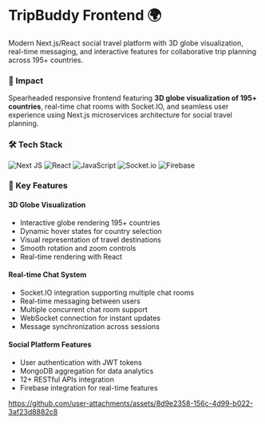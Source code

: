 # TripBuddy Frontend 🌍
Modern Next.js/React social travel platform with 3D globe visualization, real-time messaging, and interactive features for collaborative trip planning across 195+ countries.

### 🎯 Impact
Spearheaded responsive frontend featuring **3D globe visualization of 195+ countries**, real-time chat rooms with Socket.IO, and seamless user experience using Next.js microservices architecture for social travel planning.


### 🛠️ Tech Stack
![Next JS](https://img.shields.io/badge/Next-black?style=for-the-badge&logo=next.js&logoColor=white) ![React](https://img.shields.io/badge/react-%2320232a.svg?style=for-the-badge&logo=react&logoColor=%2361DAFB) ![JavaScript](https://img.shields.io/badge/javascript-%23323330.svg?style=for-the-badge&logo=javascript&logoColor=%23F7DF1E) ![Socket.io](https://img.shields.io/badge/Socket.io-black?style=for-the-badge&logo=socket.io&badgeColor=010101) ![Firebase](https://img.shields.io/badge/firebase-%23039BE5.svg?style=for-the-badge&logo=firebase) 


### 🎨 Key Features

#### 3D Globe Visualization
- Interactive globe rendering 195+ countries
- Dynamic hover states for country selection
- Visual representation of travel destinations
- Smooth rotation and zoom controls
- Real-time rendering with React

#### Real-time Chat System
- Socket.IO integration supporting multiple chat rooms
- Real-time messaging between users
- Multiple concurrent chat room support
- WebSocket connection for instant updates
- Message synchronization across sessions

#### Social Platform Features
- User authentication with JWT tokens
- MongoDB aggregation for data analytics
- 12+ RESTful APIs integration
- Firebase integration for real-time features

https://github.com/user-attachments/assets/8d9e2358-156c-4d99-b022-3af23d8882c8


